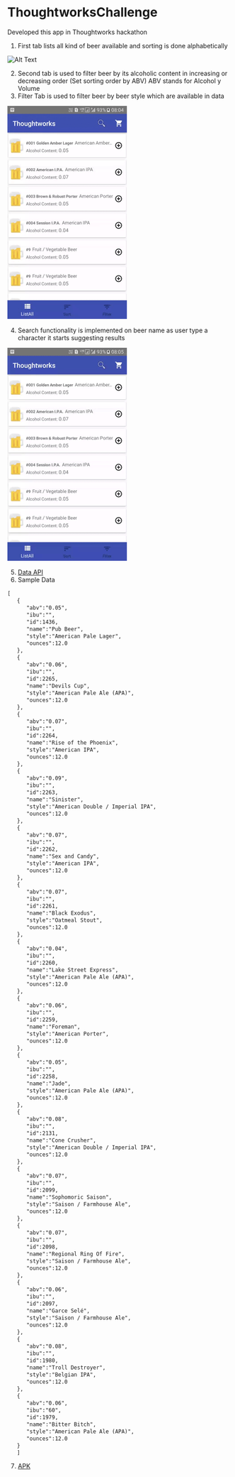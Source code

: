 # ThoughtworksChallenge
Developed this app in Thoughtworks hackathon 

1. First tab lists all kind of beer available and sorting is done alphabetically

 ![Alt Text](https://github.com/GuptaRaghav/ThoughtworksChallenge/blob/master/sorting.gif)
 
2. Second tab is used to filter beer by its alcoholic content in increasing or decreasing order (Set sorting order by ABV) ABV stands for Alcohol y Volume
3. Filter Tab is used to  filter beer by beer style which are available in data

 ![Alt Text](https://github.com/GuptaRaghav/ThoughtworksChallenge/blob/master/filter.gif)

4. Search functionality is implemented on beer name as user type a character it starts suggesting results 

![Alt Text](https://github.com/GuptaRaghav/ThoughtworksChallenge/blob/master/search.gif)
 
5. [Data API](http://starlord.hackerearth.com/beercraft)
6. Sample Data 
```
[
   {
      "abv":"0.05",
      "ibu":"",
      "id":1436,
      "name":"Pub Beer",
      "style":"American Pale Lager",
      "ounces":12.0
   },
   {
      "abv":"0.06",
      "ibu":"",
      "id":2265,
      "name":"Devils Cup",
      "style":"American Pale Ale (APA)",
      "ounces":12.0
   },
   {
      "abv":"0.07",
      "ibu":"",
      "id":2264,
      "name":"Rise of the Phoenix",
      "style":"American IPA",
      "ounces":12.0
   },
   {
      "abv":"0.09",
      "ibu":"",
      "id":2263,
      "name":"Sinister",
      "style":"American Double / Imperial IPA",
      "ounces":12.0
   },
   {
      "abv":"0.07",
      "ibu":"",
      "id":2262,
      "name":"Sex and Candy",
      "style":"American IPA",
      "ounces":12.0
   },
   {
      "abv":"0.07",
      "ibu":"",
      "id":2261,
      "name":"Black Exodus",
      "style":"Oatmeal Stout",
      "ounces":12.0
   },
   {
      "abv":"0.04",
      "ibu":"",
      "id":2260,
      "name":"Lake Street Express",
      "style":"American Pale Ale (APA)",
      "ounces":12.0
   },
   {
      "abv":"0.06",
      "ibu":"",
      "id":2259,
      "name":"Foreman",
      "style":"American Porter",
      "ounces":12.0
   },
   {
      "abv":"0.05",
      "ibu":"",
      "id":2258,
      "name":"Jade",
      "style":"American Pale Ale (APA)",
      "ounces":12.0
   },
   {
      "abv":"0.08",
      "ibu":"",
      "id":2131,
      "name":"Cone Crusher",
      "style":"American Double / Imperial IPA",
      "ounces":12.0
   },
   {
      "abv":"0.07",
      "ibu":"",
      "id":2099,
      "name":"Sophomoric Saison",
      "style":"Saison / Farmhouse Ale",
      "ounces":12.0
   },
   {
      "abv":"0.07",
      "ibu":"",
      "id":2098,
      "name":"Regional Ring Of Fire",
      "style":"Saison / Farmhouse Ale",
      "ounces":12.0
   },
   {
      "abv":"0.06",
      "ibu":"",
      "id":2097,
      "name":"Garce Selé",
      "style":"Saison / Farmhouse Ale",
      "ounces":12.0
   },
   {
      "abv":"0.08",
      "ibu":"",
      "id":1980,
      "name":"Troll Destroyer",
      "style":"Belgian IPA",
      "ounces":12.0
   },
   {
      "abv":"0.06",
      "ibu":"60",
      "id":1979,
      "name":"Bitter Bitch",
      "style":"American Pale Ale (APA)",
      "ounces":12.0
   }
   ]
   ``` 
7. [APK](https://github.com/GuptaRaghav/ThoughtworksChallenge/blob/master/search.gif)
